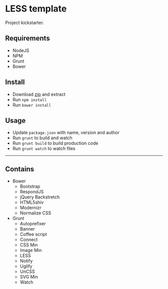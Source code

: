 LESS template
=============

Project kickstarter.

## Requirements

* NodeJS
* NPM
* Grunt
* Bower

## Install

* Download [zip](https://github.com/lekkerduidelijk/less-template/archive/master.zip) and extract
* Run <code>npm install</code>
* Run <code>bower install</code>

## Usage

* Update <code>package.json</code> with name, version and author
* Run <code>grunt</code> to build and watch
* Run <code>grunt build</code> to build production code
* Run <code>grunt watch</code> to watch files

---

## Contains

* Bower
  * Bootstrap
  * RespondJS
  * jQuery Backstretch
  * HTML5shiv
  * Modernizr
  * Normalize CSS
* Grunt
  * Autoprefixer
  * Banner
  * Coffee script
  * Connect
  * CSS Min
  * Image Min
  * LESS
  * Notify
  * Uglify
  * UnCSS
  * SVG Min
  * Watch




